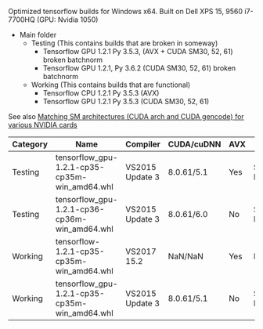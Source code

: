 Optimized tensorflow builds for Windows x64.
Built on Dell XPS 15, 9560 i7-7700HQ (GPU: Nvidia 1050)

 - Main folder
	 -  Testing (This contains builds that are broken in someway)
		 - Tensorflow GPU 1.2.1 Py 3.5.3, (AVX + CUDA SM30, 52, 61) broken batchnorm
		 - Tensorflow GPU 1.2.1, Py 3.6.2 (CUDA SM30, 52, 61) broken batchnorm
	 -  Working (This contains builds that are functional)
		 - Tensorflow CPU 1.2.1 Py 3.5.3 (AVX)
		 - Tensorflow GPU 1.2.1 Py 3.5.3 (CUDA SM30, 52, 61)

See also [Matching SM architectures (CUDA arch and CUDA gencode) for various NVIDIA cards](http://arnon.dk/matching-sm-architectures-arch-and-gencode-for-various-nvidia-cards/)

| Category | Name | Compiler | CUDA/cuDNN | AVX | Notes |
|-----------------|---------------------|------------------|-------------------|---------------|---------------|
| Testing | tensorflow_gpu-1.2.1-cp35-cp35m-win_amd64.whl | VS2015 Update 3 | 8.0.61/5.1 | Yes | SM30,52,61, Py 3.5.3 |
| Testing | tensorflow_gpu-1.2.1-cp36-cp36m-win_amd64.whl | VS2015 Update 3 | 8.0.61/6.0 | No | SM30,52,61, Py 3.5.3 |
| Working | tensorflow-1.2.1-cp35-cp35m-win_amd64.whl | VS2017 15.2 | NaN/NaN | Yes | Py 3.5.3 |
| Working | tensorflow_gpu-1.2.1-cp35-cp35m-win_amd64.whl | VS2015 Update 3 | 8.0.61/5.1 | No | SM30,52,61, Py 3.5.3|
